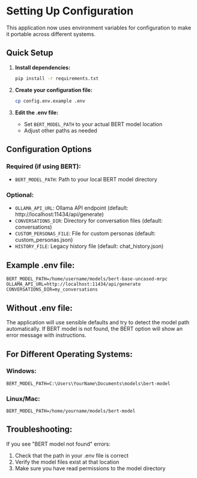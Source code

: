 # Setting Up Configuration

This application now uses environment variables for configuration to make it portable across different systems.

## Quick Setup

1. **Install dependencies:**
   ```bash
   pip install -r requirements.txt
   ```

2. **Create your configuration file:**
   ```bash
   cp config.env.example .env
   ```

3. **Edit the .env file:**
   - Set `BERT_MODEL_PATH` to your actual BERT model location
   - Adjust other paths as needed

## Configuration Options

### Required (if using BERT):
- `BERT_MODEL_PATH`: Path to your local BERT model directory

### Optional:
- `OLLAMA_API_URL`: Ollama API endpoint (default: http://localhost:11434/api/generate)
- `CONVERSATIONS_DIR`: Directory for conversation files (default: conversations)
- `CUSTOM_PERSONAS_FILE`: File for custom personas (default: custom_personas.json)
- `HISTORY_FILE`: Legacy history file (default: chat_history.json)

## Example .env file:

```
BERT_MODEL_PATH=/home/username/models/bert-base-uncased-mrpc
OLLAMA_API_URL=http://localhost:11434/api/generate
CONVERSATIONS_DIR=my_conversations
```

## Without .env file:

The application will use sensible defaults and try to detect the model path automatically. If BERT model is not found, the BERT option will show an error message with instructions.

## For Different Operating Systems:

### Windows:
```
BERT_MODEL_PATH=C:\Users\YourName\Documents\models\bert-model
```

### Linux/Mac:
```
BERT_MODEL_PATH=/home/yourname/models/bert-model
```

## Troubleshooting:

If you see "BERT model not found" errors:
1. Check that the path in your .env file is correct
2. Verify the model files exist at that location
3. Make sure you have read permissions to the model directory
